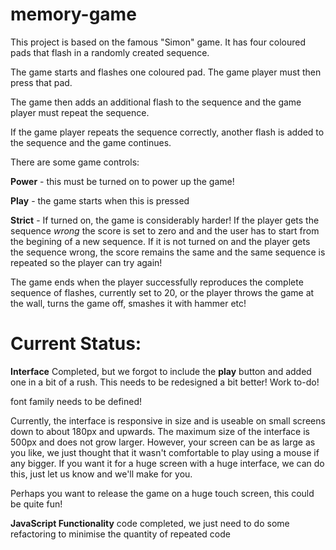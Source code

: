 # memory-game

This project is based on the famous "Simon" game. It has four coloured pads that flash in a randomly created sequence.

The game starts and flashes one coloured pad. The game player must then press that pad.

The game then adds an additional flash to the sequence and the game player must repeat the sequence.

If the game player repeats the sequence correctly, another flash is added to the sequence and the game
continues.

There are some game controls:

**Power** - this must be turned on to power up the game!

**Play** - the game starts when this is pressed

**Strict** - If turned on, the game is considerably harder! If the player gets the sequence _wrong_
the score is set to zero and and the user has to start from the begining of a new sequence. If it is not turned
on and the player gets the sequence wrong, the score remains the same and the same sequence is repeated
so the player can try again!

The game ends when the player successfully reproduces the complete sequence of flashes, currently
set to 20, or the player throws the game at the wall, turns the game off, smashes it with hammer etc!

# Current Status:

**Interface** Completed, but we forgot to include the **play** button and added one in a bit of a rush.
This needs to be redesigned a bit better! Work to-do!

font family needs to be defined!

Currently, the interface is responsive in size and is useable on small screens down to about 180px and
upwards. The maximum size of the interface is 500px and does not grow larger. However, your screen can
be as large as you like, we just thought that it wasn't comfortable to play using a mouse if any bigger.
If you want it for a huge screen with a huge interface, we can do this, just let us know and we'll make
for you.

Perhaps you want to release the game on a huge touch screen, this could be quite fun!

**JavaScript Functionality** code completed, we just need to do some refactoring to minimise the quantity of repeated code

